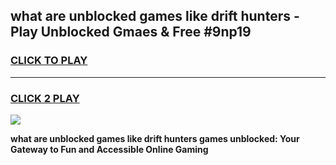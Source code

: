 
## what are unblocked games like drift hunters - Play Unblocked Gmaes & Free #9np19
<h3>
<a href="https://premium.freeplayer.one?title=what_are_unblocked_games_like_drift_hunters&ref=03M">CLICK TO PLAY</a></h3>
<hr>

<h3>
<a href="https://premium.freeplayer.one?title=what_are_unblocked_games_like_drift_hunters&ref=03M">CLICK 2 PLAY</a>
  
</h3>

<a href="https://premium.freeplayer.one?title=what_are_unblocked_games_like_drift_hunters&ref=03M"><img src="https://clearcache.store/games.png"></a>


**what are unblocked games like drift hunters games unblocked: Your Gateway to Fun and Accessible Online Gaming**
